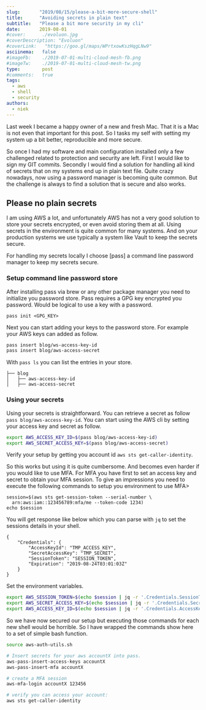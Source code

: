```yaml
---
slug:       "2019/08/15/please-a-bit-more-secure-shell"
title:      "Avoiding secrets in plain text"
subtitle:   "Please a bit more security in my cli"
date:       2019-08-01
#cover:      ./evoluon.jpg
#coverDescription: "Evoluon"
#coverLink:   "https://goo.gl/maps/WPrtxowKszHqgLNw9"
asciinema:   false
#imageFb:    ./2019-07-01-multi-cloud-mesh-fb.png
#imageTw:    ./2019-07-01-multi-cloud-mesh-tw.png
type:        post
#comments:   true
tags: 
  - aws
  - shell
  - security
authors:
  - niek
---
```


Last week I became a happy owner of a new and fresh Mac. That it is a Mac is not even that important for this post. So I tasks my self with setting my system up a bit better, reproducible and more secure. 

So once I had my software and main configuration installed only a few challenged related to protection and security are left. First I would like to sign my GIT commits. Secondly I would find a solution for handling all kind of secrets that on my systems end up in plain text file. Quite crazy nowadays, now using a password manager is becoming quite common. But the challenge is always to find a solution that is secure and also works.

## Please no plain secrets
I am using AWS a lot, and unfortunately AWS has not a very good solution to store your secrets encrypted, or even avoid storing them at all. Using secrets in the environment is quite common for many systems. And on your production systems we use typically a system like Vault to keep the secrets secure. 

For handling my secrets locally I choose [pass] a command line password manager to keep my secrets secure. 

### Setup command line password store
After installing pass via brew or any other package manager you need to initialize you password store. Pass requires a GPG key encrypted you password. Would be logical to use a key with a password.
```
pass init <GPG_KEY>
```
Next you can start adding your keys to the password store. For example your AWS keys can added as follow.

```bash
pass insert blog/ws-access-key-id
pass insert blog/aws-access-secret
```
With `pass ls` you can list the entries in your store.

```
├── blog
│   ├── aws-access-key-id
│   ├── aws-access-secret
```


### Using your secrets
Using your secrets is straightforward. You can retrieve a secret as follow `pass blog/aws-access-key-id`. You can start using the AWS cli by setting your access key and secret as follow.

```bash
export AWS_ACCESS_KEY_ID=$(pass blog/aws-access-key-id)
export AWS_SECRET_ACCESS_KEY=$(pass blog/aws-access-secret)
```

Verify your setup by getting you account id `aws sts get-caller-identity`.

So this works but using it is quite cumbersome. And becomes even harder if you would like to use MFA. For MFA you have first to set an access key and secret to obtain your MFA session. To give an impressions you need to execute the following commands to setup you environment to use MFA>

```
session=$(aws sts get-session-token --serial-number \
  arn:aws:iam::123456789:mfa/me --token-code 1234)
echo $session
```

You will get response like below which you can parse with `jq` to set the sessions details in your shell.
```
{
    "Credentials": {
        "AccessKeyId": "TMP_ACCESS_KEY",
        "SecretAccessKey": "TMP_SECRET",
        "SessionToken": "SESSION_TOKEN",
        "Expiration": "2019-08-24T03:01:03Z"
    }
}
```

Set the environment variables.
```bash
export AWS_SESSION_TOKEN=$(echo $session | jq -r '.Credentials.SessionToken')
export AWS_SECRET_ACCESS_KEY=$(echo $session | jq -r '.Credentials.SecretAccessKey')
export AWS_ACCESS_KEY_ID=$(echo $session | jq -r '.Credentials.AccessKeyId')
```

So we have now secured our setup but executing those commands for each new shell would be horrible. So I have wrapped the commands show here to a set of simple bash function. 

```bash
source aws-auth-utils.sh

# Insert secrets for your aws accountX into pass.
aws-pass-insert-access-keys accountX
aws-pass-insert-mfa accountX

# create a MFA session 
aws-mfa-login accountX 123456

# verify you can access your account:
aws sts get-caller-identity
```